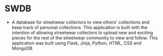 # SWDB
* A database for streetwear collectors to view others' collections and keep track of personal collections.
 This application is built with the intention of allowing streetwear collectors to upload new and exciting pieces for
 the rest of the streetwear community to view and follow. This application was built using Flask, Jinja, Python, HTML,
 CSS and MongoDB.
